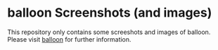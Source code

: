 # balloon Screenshots (and images)
This repository only contains some screeshots and images of balloon.
Please visit [balloon](https://github.com/gyselroth/balloon) for further information.

